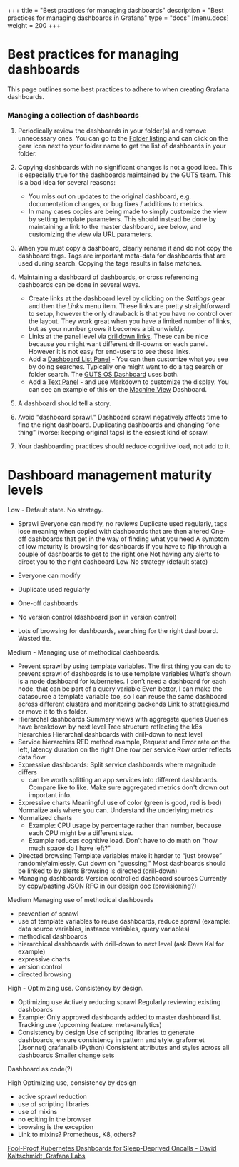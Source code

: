 +++
title = "Best practices for managing dashboards"
description = "Best practices for managing dashboards in Grafana"
type = "docs"
[menu.docs]
weight = 200
+++

# Best practices for managing dashboards

This page outlines some best practices to adhere to when creating Grafana dashboards.

### Managing a collection of dashboards

1. Periodically review the dashboards in your folder(s) and remove
   unnecessary ones.  You can go to the [Folder listing]()
   and can click on the gear icon next to your folder name to get
   the list of dashboards in your folder.
2. Copying dashboards with no significant changes is not a good idea.
   This is especially true for the dashboards maintained by the GUTS team.
   This is a bad idea for several reasons:
    - You miss out on updates to the original dashboard, e.g. documentation
      changes, or bug fixes / additions to metrics.
    - In many cases copies are being made to simply customize the view
      by setting template parameters.  This should instead be done by
      maintaining a link to the master dashboard, see below, and customizing
      the view via URL parameters.
3. When you must copy a dashboard, clearly rename it and do not copy the
   dashboard tags.  Tags are important meta-data for dashboards that are
   used during search.  Copying the tags results in false matches.
4. Maintaining a dashboard of dashboards, or cross referencing dashboards
   can be done in several ways.
    - Create links at the dashboard level by clicking on the *Settings* gear
      and then the *Links* menu item.  These links are pretty straightforward to
      setup, however the only drawback is that you have no control over the layout.
      They work great when you have a limited number of links, but as your number
      grows it becomes a bit unwieldy.
    - Links at the panel level via [drilldown links](https://grafana.com/docs/features/panels/graph/#drilldown-detail-link).
      These can be nice because you might want different drill-downs on each panel.  However it is not easy for end-users to see these links.
    - Add a [Dashboard List Panel](https://grafana.com/docs/features/panels/dashlist/) - You
      can then customize what you see by doing searches.  Typically one might want to do a
      tag search or folder search.  The [GUTS OS Dashboard]() uses both.
    - Add a [Text Panel](https://grafana.com/docs/features/panels/text/) - and use Markdown to customize the display.
      You can see an example of this on the [Machine View]() Dashboard.



1. A dashboard should tell a story.
2. Avoid "dashboard sprawl." Dashboard sprawl negatively affects time to find the right dashboard. Duplicating dashboards and changing “one thing” (worse: keeping original tags) is the easiest kind of sprawl
3. Your dashboarding practices should reduce cognitive load, not add to it.


# Dashboard management maturity levels

Low - Default state. No strategy.
- Sprawl
Everyone can modify, no reviews
Duplicate used regularly, tags lose meaning when copied with dashboards that are then altered
One-off dashboards that get in the way of finding what you need
A symptom of low maturity is browsing for dashboards
If you have to flip through a couple of dashboards to get to the right one
Not having any alerts to direct you to the right dashboard
Low
No strategy
(default state)

- Everyone can modify
- Duplicate used regularly
- One-off dashboards
- No version control (dashboard json in version control)
- Lots of browsing for dashboards, searching for the right dashboard. Wasted tie.



Medium - Managing use of methodical dashboards.

- Prevent sprawl by using template variables.
The first thing you can do to prevent sprawl of dashboards is to use template variables
What’s shown is a node dashboard for kubernetes. I don’t need a dashboard for each node, that can be part of a query variable
Even better, I can make the datasource a template variable too, so I can reuse the same dashboard across different clusters and monitoring backends
Link to strategies.md or move it to this folder.
- Hierarchal dashboards
Summary views with aggregate queries
Queries have breakdown by next level
Tree structure reflecting the k8s hierarchies
Hierarchal dashboards with drill-down to next level
- Service hierarchies
RED method example, Request and Error rate on the left, latency duration on the right
One row per service
Row order reflects data flow
- Expressive dashboards: Split service dashboards where magnitude differs
  - can be worth splitting an app services into different dashboards. Compare like to like. Make sure aggregated metrics don't drown out important info.
- Expressive charts
Meaningful use of color (green is good, red is bed)
Normalize axis where you can.
Understand the underlying metrics
- Normalized charts
  - Example: CPU usage by percentage rather than number, because each CPU might be a different size.
  - Example reduces cognitive load. Don't have to do math on "how much space do I have left?"
- Directed browsing
Template variables make it harder to “just browse” randomly/aimlessly. Cut down on "guessing."
Most dashboards should be linked to by alerts
Browsing is directed (drill-down)
- Managing dashboards
Version controlled dashboard sources
Currently by copy/pasting JSON
RFC in our design doc (provisioning?)

Medium
Managing use of methodical dashboards
- prevention of sprawl
- use of template variables to reuse dashboards, reduce sprawl (example: data source variables, instance variables, query variables)
- methodical dashboards
- hierarchical dashboards with drill-down to next level (ask Dave Kal for example)
- expressive charts
- version control
- directed browsing



High - Optimizing use. Consistency by design.
- Optimizing use
Actively reducing sprawl
Regularly reviewing existing dashboards
- Example: Only approved dashboards added to master dashboard list.
Tracking use (upcoming feature: meta-analytics)
- Consistency by design
Use of scripting libraries to generate dashboards, ensure consistency in pattern and style.
grafonnet (Jsonnet)
grafanalib (Python)
Consistent attributes and styles across all dashboards
Smaller change sets

Dashboard as code(?)

High
Optimizing use,
consistency by design
- active sprawl reduction
- use of scripting libraries
- use of mixins
- no editing in the browser
- browsing is the exception
- Link to mixins? Prometheus, K8, others?


[Fool-Proof Kubernetes Dashboards for Sleep-Deprived Oncalls - David Kaltschmidt, Grafana Labs](https://www.youtube.com/watch?v=YE2aQFiMGfY)